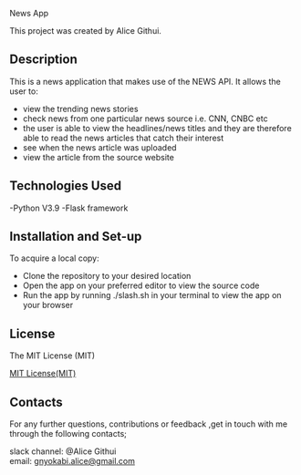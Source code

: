News App

This project was created by Alice Githui.

## Description
This is a news application that makes use of the NEWS API. It allows the user to:
- view the trending news stories
- check news from one particular news source i.e. CNN, CNBC etc
- the user is able to view the headlines/news titles and they are therefore able to read the news     articles that catch their interest
- see when the news article was uploaded
- view the article from the source website


## Technologies Used

-Python V3.9 
-Flask framework

## Installation and Set-up

To acquire a local copy:

- Clone the repository to your desired location
- Open the app on your preferred editor to view the source code
- Run the app by running ./slash.sh in your terminal to view the app on your browser


## License

The MIT License (MIT)

<a href = "https://www.mit.edu/~amini/LICENSE.md">MIT License(MIT)</a>

## Contacts

For any further questions, contributions or feedback ,get in touch with me through the following contacts;

slack channel: @Alice Githui
<br>
email: gnyokabi.alice@gmail.com

